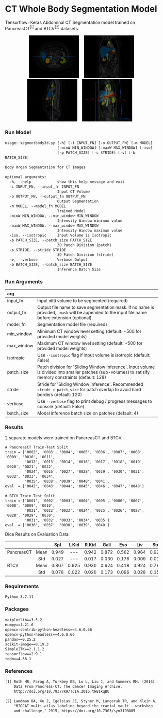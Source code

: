 # CT Whole Body Segmentation Model

Tensorflow+Keras Abdominal CT Segmentation model trained on PancreasCT<sup>[1]</sup> and BTCV<sup>[2]</sup> datasets.

<p align="center">
  &nbsp;&nbsp;
  <img src="assets/axial.png" alt="Axial View" height="140"/>
  &nbsp;&nbsp;
  <img src="assets/coronal.png" alt="Coronal View" height="140"/>
  &nbsp;&nbsp;
  <img src="assets/sagittal.png" alt="Sagittal View" height="140"/>
  &nbsp;&nbsp;
  <img src="assets/3d_screenshot.png" alt="3D View" height="140"/>
  &nbsp;&nbsp;
</p>

### Run Model
```
usage: segmentbody3d.py [-h] [-i INPUT_FN] [-o OUTPUT_FN] [-m MODEL]
                        [-minW MIN_WINDOW] [-maxW MAX_WINDOW] [-iso]
                        [-p PATCH_SIZE] [-s STRIDE] [-v] [-b BATCH_SIZE]

Body Organ Segmentation for CT Images

optional arguments:
  -h, --help            show this help message and exit
  -i INPUT_FN, --input_fn INPUT_FN
                        Input CT Volume
  -o OUTPUT_FN, --output_fn OUTPUT_FN
                        Output Segmentation
  -m MODEL, --model_fn MODEL
                        Trained Model
  -minW MIN_WINDOW, --min_window MIN_WINDOW
                        Intensity Window minimum value
  -maxW MAX_WINDOW, --max_window MAX_WINDOW
                        Intensity Window maximum value
  -iso, --isotropic     Input Volume is Isotropic
  -p PATCH_SIZE, --patch_size PATCH_SIZE
                        3D Patch Division (patch)
  -s STRIDE, --stride STRIDE
                        3D Patch Division (stride)
  -v, --verbose         Verbose Output
  -b BATCH_SIZE, --batch_size BATCH_SIZE
                        Inference Batch Size

```

### Run Arguments

| arg        |                                                                                                                                                         |
|:-----------|:--------------------------------------------------------------------------------------------------------------------------------------------------------|
| input_fn   | Input nifti volume to be segmented (required)                                                                                                           |
| output_fn  | Output file name to save segmentation mask. If no name is provided, `_mask` will be appended to the input file name before extension (optional)         |
| model_fn   | Segmentation model file (required)                                                                                                                      |
| min_window | Minimum CT window level setting (default: -500 for provided model weights)                                                                              |
| max_window | Maximum CT window level setting (default: +500 for provided model weights)                                                                              |
| isotropic  | Use `--isotropic` flag if input volume is isotropic (default: False)                                                                                    |
| patch_size | Patch division for 'Sliding Window Inference'. Input volume is divided into smaller patches (sub-volumes) to satisify memory constraints (default: 128) |
| stride     | Stride for 'Sliding Window Inference'. Recommended `stride < patch_size` for patch overlap to avoid hard borders (default: 120)                         |
| verbose    | Use `--verbose` flag to print debug / progress messages to console (default: False)                                                                     |
| batch_size | Model inference batch size on patches (default: 4)                                                                                                      |


### Results

2 separate models were trained on PancreasCT and BTCV. 

```
# PancreasCT Train-Test Split
train = ['0002', '0003', '0004', '0005', '0006', '0007', '0008', '0009', '0010', '0011',
         '0012', '0013', '0014', '0016', '0017', '0018', '0019', '0020', '0021', '0022',
         '0024', '0026', '0027', '0028', '0029', '0030', '0031', '0032', '0033', '0034',
         '0035', '0038', '0039', '0040', '0041', 
eval  = ['0042', '0043', '0044', '0045', '0046', '0047', '0048']

# BTCV Train-Test Split
train = ['0001', '0002', '0003', '0004', '0005', '0006', '0007', '0008', '0009', '0010',
         '0021', '0022', '0023', '0024', '0025', '0026', '0027', '0028', '0029', '0030',
         '0031', '0032', '0033', '0034', '0035']
eval  = ['0036', '0037', '0038', '0039', '0040']
```

Dice Results on Evaluation Data:

|            |      |  Spl  | L.Kid | R.Kid | Gall  |  Eso  |  Liv  |  Sto  |  Aor  |  IVC  | Veins |  Pan  | R.AG  | L.AG  |
|:-----------|:----:|:-----:|:-----:|:-----:|:-----:|:-----:|:-----:|:-----:|:-----:|:-----:|:-----:|:-----:|:-----:|:-----:|
| PancreasCT | Mean | 0.949 |  ---  | 0.942 | 0.872 | 0.562 | 0.964 | 0.928 |  ---  |  ---  |  ---  | 0.738 |  ---  |  ---  | 
|            | Std  | 0.027 |  ---  | 0.017 | 0.030 | 0.176 | 0.009 | 0.013 |  ---  |  ---  |  ---  | 0.053 |  ---  |  ---  | 
| BTCV       | Mean | 0.867 | 0.925 | 0.930 | 0.624 | 0.418 | 0.924 | 0.799 | 0.817 | 0.753 | 0.554 | 0.722 | 0.164 | 0.191 | 
|            | Std  | 0.078 | 0.022 | 0.020 | 0.173 | 0.096 | 0.028 | 0.159 | 0.067 | 0.092 | 0.076 | 0.102 | 0.068 | 0.091 |

### Requirements

```
Python 3.7.11
```

### Packages

```
matplotlib==3.5.2
numpy==1.21.6
opencv-contrib-python-headless==4.6.0.66
opencv-python-headless==4.6.0.66
pandas==0.25.2
scikit-image==0.19.3
SimpleITK==2.1.1.2
tensorflow==2.9.1
tqdm==4.36.1
```

### References

```
[1] Roth HR, Farag A, Turkbey EB, Lu L, Liu J, and Summers RM. (2016). 
    Data From Pancreas-CT. The Cancer Imaging Archive. 
    http://doi.org/10.7937/K9/TCIA.2016.tNB1kqBU

[2] Landman BA, Xu Z, Igelsias JE, Styner M, Langerak TR, and Klein A, 
    "MICCAI multi-atlas labeling beyond the cranial vault - workshop 
    and challenge," 2015, https://doi.org/10.7303/syn3193805
```
